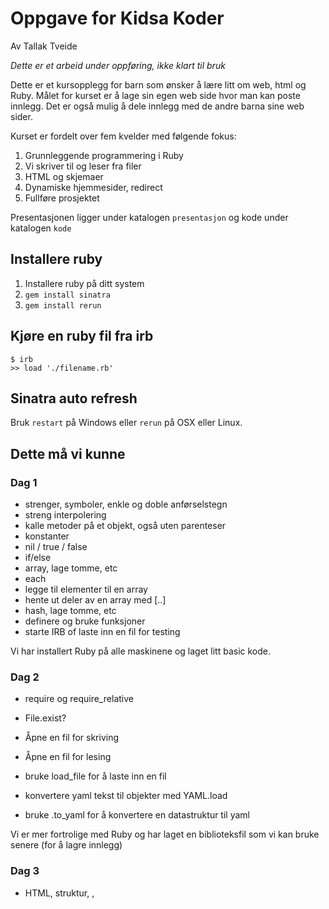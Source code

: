 Oppgave for Kidsa Koder
=======================

Av Tallak Tveide

*Dette er et arbeid under oppføring, ikke klart til bruk*

Dette er et kursopplegg for barn som ønsker å lære litt om web, html og Ruby.
Målet for kurset er å lage sin egen web side hvor man kan poste innlegg. 
Det er også mulig å dele innlegg med de andre barna sine web sider.

Kurset er fordelt over fem kvelder med følgende fokus:

1. Grunnleggende programmering i Ruby
2. Vi skriver til og leser fra filer
3. HTML og skjemaer
4. Dynamiske hjemmesider, redirect
5. Fullføre prosjektet


Presentasjonen ligger under katalogen `presentasjon` og kode under katalogen `kode`


## Installere ruby

1. Installere ruby på ditt system
2. `gem install sinatra`
3. `gem install rerun`

## Kjøre en ruby fil fra irb

    $ irb
    >> load './filename.rb'

## Sinatra auto refresh

Bruk `restart` på Windows eller `rerun` på OSX eller Linux.

## Dette må vi kunne

### Dag 1
  - strenger, symboler, enkle og doble anførselstegn
  - streng interpolering
  - kalle metoder på et objekt, også uten parenteser
  - konstanter
  - nil / true / false
  - if/else
  - array, lage tomme, etc
  - each
  - legge til elementer til en array
  - hente ut deler av en array med [..]
  - hash, lage tomme, etc
  - definere og bruke funksjoner
  - starte IRB of laste inn en fil for testing

Vi har installert Ruby på alle maskinene og laget litt basic kode.

### Dag 2

  - require og require_relative
  - File.exist?
  - Åpne en fil for skriving
  - Åpne en fil for lesing
  - bruke load_file for å laste inn en fil

  - konvertere yaml tekst til objekter med YAML.load
  - bruke .to_yaml for å konvertere en datastruktur til yaml


Vi er mer fortrolige med Ruby og har laget en biblioteksfil som vi kan bruke senere (for å lagre innlegg)

### Dag 3

- HTML, struktur, <head>, <title>, <body>, <link>, <a>, <p>, <img>, <h1>, <h2>, <h3>
- CSS
- HTML forms: <form>, <textarea>, <input/text>, <input/submit>
- blande html og kode i ERB fil

Etter denne dagen har vi en side med CSS og statiske innlegg. Vi har også laget noen forms for pålogging og skriving av innlegg som ikke har noen funksjoner.

### Dag 4

- skille layout fra kjerneområdet i sinatra, yield
- skrive og lese til cookies
- svare på en POST
- login funksjonen
- innlegg funksjonen

Vi har en fungerende kidsbook

### Dag 5

- Vi skriver en yaml GET funksjon
- Funksjonen som lager liste over hva som skjer
- Oppdaterer hjemmesiden med siste skrik

Vi har en distribuert applikasjon.

